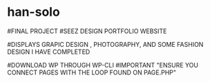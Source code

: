 # han-solo

#FINAL PROJECT 
#SEEZ DESIGN PORTFOLIO WEBSITE

#DISPLAYS GRAPIC DESIGN , PHOTOGRAPHY, AND SOME FASHION DESIGN I HAVE COMPLETED

#DOWNLOAD WP THROUGH WP-CLI
#IMPORTANT "ENSURE YOU CONNECT PAGES WITH THE LOOP FOUND ON PAGE.PHP"
